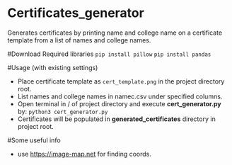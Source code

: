 # Certificates_generator
Generates certificates by printing name and college name on a certificate template from a list of names and college names.

#Download Required libraries
```pip install pillow```
```pip install pandas```

#Usage (with existing settings)
* Place certificate template as ```cert_template.png``` in the project directory root.
* List names and college names in namec.csv under specified columns.
* Open terminal in / of project directory and execute **cert_generator.py** by: 
```python3 cert_generator.py```
* Certificates will be populated in **generated_certificates** directory in project root.

#Some useful info
* use https://image-map.net for finding coords.
